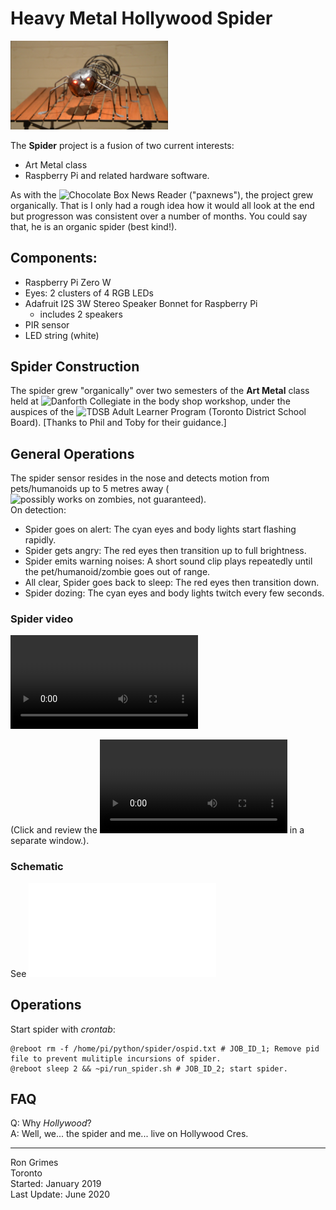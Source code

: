 # Heavy Metal Hollywood Spider
<img src="./media/Spider_with_eyes.png" height="50%" width="50%">

The **Spider** project is a fusion of two current interests:
* Art Metal class
* Raspberry Pi and related hardware software.

As with the ![Chocolate Box News Reader](https://github.com/rongrimes/paxnews) ("paxnews"), the project grew organically. That is I only had a rough idea how it would all look at the end but progresson was consistent over a number of months. You could say that, he is an organic spider (best kind!).

## Components:
* Raspberry Pi Zero W
* Eyes: 2 clusters of 4 RGB LEDs
* Adafruit I2S 3W Stereo Speaker Bonnet for Raspberry Pi
  * includes 2 speakers 
* PIR sensor
* LED string (white)

## Spider Construction
The spider grew "organically" over two semesters of the **Art Metal** class held at ![Danforth Collegiate](https://www.danforthcti.com/) in the body shop workshop, under the auspices of the ![TDSB Adult Learner Program](https://www.tdsb.on.ca/Adult-Learners/Learn4Life) (Toronto District School Board). [Thanks to Phil and Toby for their guidance.]

## General Operations
The spider sensor resides in the nose and detects motion from pets/humanoids up to 5 metres away (![possibly works on zombies, not guaranteed)](https://www.adafruit.com/product/189).  
On detection:
* Spider goes on alert: The cyan eyes and body lights start flashing rapidly.
* Spider gets angry: The red eyes then transition up to full brightness.
* Spider emits warning noises: A short sound clip plays repeatedly until the pet/humanoid/zombie goes out of range.
* All clear, Spider goes back to sleep: The red eyes then transition down.
* Spider dozing: The cyan eyes and body lights twitch every few seconds.

### Spider video
![Spider video](media/Spider2.mp4)

(Click and review the ![raw file](https://github.com/rongrimes/spider/blob/master/media/Spider2.mp4?raw=true) in a separate window.).

### Schematic
See ![schematic](fritzing/spider_schematic.pdf)

## Operations
Start spider with _crontab_:
```
@reboot rm -f /home/pi/python/spider/ospid.txt # JOB_ID_1; Remove pid file to prevent mulitiple incursions of spider.
@reboot sleep 2 && ~pi/run_spider.sh # JOB_ID_2; start spider.
```

## FAQ
Q: Why _Hollywood_?  
A: Well, we... the spider and me... live on Hollywood Cres.

***
Ron Grimes  
Toronto  
Started:     January 2019  
Last Update: June 2020  
